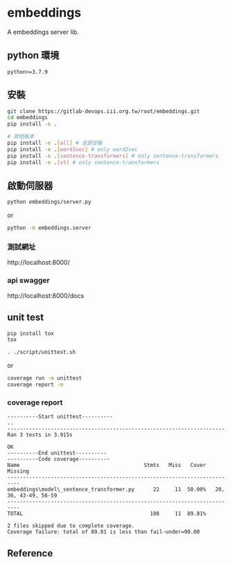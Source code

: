 # embeddings

A embeddings server lib.

## python 環境

```
python>=3.7.9
```

## 安裝

```bash
git clone https://gitlab-devops.iii.org.tw/root/embeddings.git
cd embeddings
pip install -e .

# 其他版本
pip install -e .[all] # 全部安裝
pip install -e .[word2vec] # only word2vec
pip install -e .[sentence-transformers] # only sentence-transformers
pip install -e .[st] # only sentence-transformers
```

## 啟動伺服器

```bash
python embeddings/server.py
```

or

```bash
python -m embeddings.server
```

### 測試網址

http://localhost:8000/

### api swagger

http://localhost:8000/docs

## unit test

```bash
pip install tox
tox
```


```bash
. ./script/unittest.sh
```

or

```bash
coverage run -m unittest
coverage report -m
```

### coverage report

```
----------Start unittest----------
..
----------------------------------------------------------------------
Ran 3 tests in 3.915s

OK
----------End unittest----------
----------Code coverage----------
Name                                        Stmts   Miss   Cover   Missing
--------------------------------------------------------------------------
embeddings\model\_sentence_transformer.py      22     11  50.00%   20, 36, 43-49, 56-59
--------------------------------------------------------------------------
TOTAL                                         108     11  89.81%

2 files skipped due to complete coverage.
Coverage failure: total of 89.81 is less than fail-under=90.00
```

## Reference
